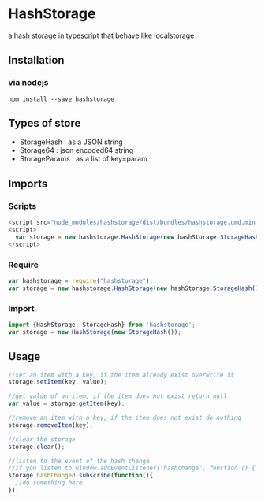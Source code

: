 # HashStorage
a hash storage in typescript that behave like localstorage

## Installation
### via nodejs
```node
npm install --save hashstorage
```

## Types of store
* StorageHash   : as a JSON string
* Storage64     : json encoded64 string
* StorageParams : as a list of key=param 

## Imports
### Scripts
```javascript
<script src="node_modules/hashstorage/dist/bundles/hashstorage.umd.min.js"></script>
<script>
  var storage = new hashstorage.HashStorage(new hashStorage.StorageHash());
</script>
```
### Require
```javascript
var hashstorage = require("hashstorage");
var storage = new hashstorage.HashStorage(new hashStorage.StorageHash());
```
### Import
```javascript
import {HashStorage, StorageHash} from 'hashstorage';
var storage = new HashStorage(new StorageHash());
```

## Usage
```javascript
//set an item with a key, if the item already exist overwrite it
storage.setItem(key, value);

//get value of an item, if the item does not exist return null
var value = storage.getItem(key);

//remove an item with a key, if the item does not exist do nothing
storage.removeItem(key);

//clear the storage
storage.clear();

//listen to the event of the hash change
//if you listen to window.addEventListener("hashchange", function () { ... }); the value will not be yet parsed
storage.hashChanged.subscribe(function(){
  //do something here
});
```
